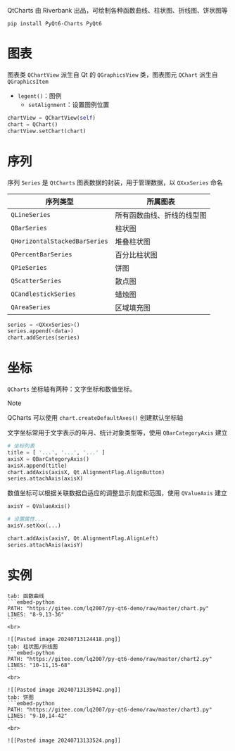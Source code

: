 QtCharts 由 Riverbank 出品，可绘制各种函数曲线、柱状图、折线图、饼状图等

```shell
pip install PyQt6-Charts PyQt6
```
# 图表

图表类 `QChartView` 派生自 Qt 的 `QGraphicsView` 类，图表图元 `QChart` 派生自 `QGraphicsItem`
- `legent()`：图例
	- `setAlignment`：设置图例位置

```python
chartView = QChartView(self)
chart = QChart()
chartView.setChart(chart)
```
# 序列

序列 `Series` 是 `QtCharts` 图表数据的封装，用于管理数据，以 `QXxxSeries` 命名

| 序列类型                          | 所属图表          |
| ----------------------------- | ------------- |
| `QLineSeries`                 | 所有函数曲线、折线的线型图 |
| `QBarSeries`                  | 柱状图           |
| `QHorizontalStackedBarSeries` | 堆叠柱状图         |
| `QPercentBarSeries`           | 百分比柱状图        |
| `QPieSeries`                  | 饼图            |
| `QScatterSeries`              | 散点图           |
| `QCandlestickSeries`          | 蜡烛图           |
| `QAreaSeries`                 | 区域填充图         |
```python
series = <QXxxSeries>()
series.append(<data>)
chart.addSeries(series)
```
# 坐标

`QCharts` 坐标轴有两种：文字坐标和数值坐标。

> [!note]
> QCharts 可以使用 `chart.createDefaultAxes()` 创建默认坐标轴

文字坐标常用于文字表示的年月、统计对象类型等，使用 `QBarCategoryAxis` 建立

```python
# 坐标列表
title = [ '...', '...', '...' ]
axisX = QBarCategoryAxis()
axisX.append(title)
chart.addAxis(axisX, Qt.AlignmentFlag.AlignButton)
series.attachAxis(axisX)
```

数值坐标可以根据关联数据自适应的调整显示刻度和范围，使用 `QValueAxis` 建立

```python
axisY = QValueAxis()

# 设置属性...
axisY.setXxx(...)

chart.addAxis(axisY, Qt.AlignmentFlag.AlignLeft)
series.attachAxis(axisY)
```
# 实例

````tabs
tab: 函数曲线
```embed-python
PATH: "https://gitee.com/lq2007/py-qt6-demo/raw/master/chart.py"
LINES: "8-9,13-36"
```
<br>

![[Pasted image 20240713124418.png]]
tab: 柱状图/折线图
```embed-python
PATH: "https://gitee.com/lq2007/py-qt6-demo/raw/master/chart2.py"
LINES: "10-11,15-68"
```
<br>

![[Pasted image 20240713135042.png]]
tab: 饼图
```embed-python
PATH: "https://gitee.com/lq2007/py-qt6-demo/raw/master/chart3.py"
LINES: "9-10,14-42"
```
<br>

![[Pasted image 20240713133524.png]]
````

